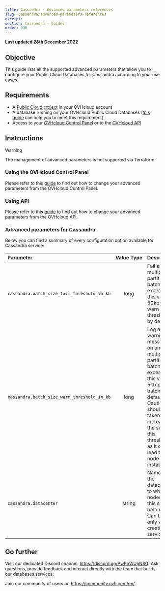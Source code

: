 ```yaml
---
title: Cassandra - Advanced parameters references
slug: cassandra/advanced-parameters-references
excerpt:
section: Cassandra - Guides
order: 030
---
```


<style>
th,
td:nth-child(-n+2) {
  white-space:nowrap;
}
</style>

**Last updated 28th December 2022**

## Objective

This guide lists all the supported advanced parameters that allow you to configure your Public Cloud Databases for Cassandra according to your use cases.

## Requirements

- A [Public Cloud project](https://www.ovhcloud.com/en-ie/public-cloud/) in your OVHcloud account   
- A database running on your OVHcloud Public Cloud Databases ([this guide](https://docs.ovh.com/ie/en/publiccloud/databases/getting-started/) can help you to meet this requirement)   
- Access to your [OVHcloud Control Panel](https://www.ovh.com/auth/?action=gotomanager&from=https://www.ovh.ie/&ovhSubsidiary=ie) or to the [OVHcloud API](https://api.ovh.com/console/)   


## Instructions

> [!warning]
>
> The management of advanced parameters is not supported via Terraform.
>

### Using the OVHcloud Control Panel

Please refer to this [guide](https://docs.ovh.com/ie/en/publiccloud/databases/advanced-configuration/#using-the-ovhcloud-control-panel) to find out how to change your advanced parameters from the OVHcloud Control Panel.

### Using API

Please refer to this [guide](https://docs.ovh.com/ie/en/publiccloud/databases/advanced-configuration/#using-api) to find out how to change your advanced parameters from the OVHcloud API.


### Advanced parameters for Cassandra

Below you can find a summary of every configuration option available for Cassandra service:

| Parameter | Value Type | Description |
|:---|:---:|:---|
| `cassandra.batch_size_fail_threshold_in_kb` | long | Fail any multiple-partition batch exceeding this value. 50kb (10x warn threshold) by default. |
| `cassandra.batch_size_warn_threshold_in_kb` | long | Log a warning message on any multiple-partition batch size exceeding this value. 5kb per batch by default. Caution should be taken on increasing the size of this threshold as it can lead to node instability. |
| `cassandra.datacenter` | string | Name of the datacenter to which nodes of this service belong. Can be set only when creating the service. |


## Go further

Visit our dedicated Discord channel: <https://discord.gg/PwPqWUpN8G>. Ask questions, provide feedback and interact directly with the team that builds our databases services.

Join our community of users on <https://community.ovh.com/en/>.
